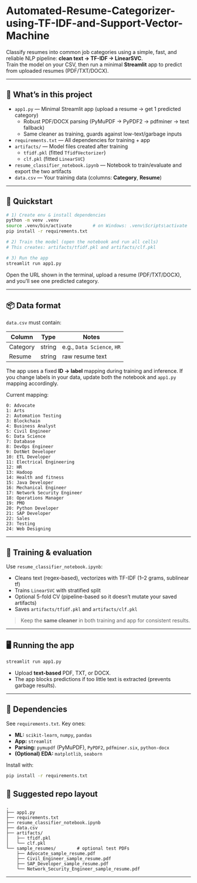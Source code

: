 # Automated-Resume-Categorizer-using-TF-IDF-and-Support-Vector-Machine

Classify resumes into common job categories using a simple, fast, and reliable NLP pipeline:
**clean text → TF-IDF → LinearSVC**.  
Train the model on your CSV, then run a minimal **Streamlit** app to predict from uploaded resumes (PDF/TXT/DOCX).

---

## 🔧 What’s in this project

- `app1.py` — Minimal Streamlit app (upload a resume → get 1 predicted category)  
  - Robust PDF/DOCX parsing (PyMuPDF → PyPDF2 → pdfminer → text fallback)  
  - Same cleaner as training, guards against low-text/garbage inputs
- `requirements.txt` — All dependencies for training + app
- `artifacts/` — Model files created after training  
  - `tfidf.pkl` (fitted `TfidfVectorizer`)  
  - `clf.pkl` (fitted `LinearSVC`)
- `resume_classifier_notebook.ipynb` — Notebook to train/evaluate and export the two artifacts
- `data.csv` — Your training data (columns: **Category**, **Resume**)

---

## 🚀 Quickstart

```bash
# 1) Create env & install dependencies
python -m venv .venv
source .venv/bin/activate        # on Windows: .venv\Scripts\activate
pip install -r requirements.txt

# 2) Train the model (open the notebook and run all cells)
# This creates: artifacts/tfidf.pkl and artifacts/clf.pkl

# 3) Run the app
streamlit run app1.py
```

Open the URL shown in the terminal, upload a resume (PDF/TXT/DOCX), and you’ll see one predicted category.

---

## 📦 Data format

`data.csv` must contain:

| Column    | Type   | Notes                         |
|-----------|--------|-------------------------------|
| Category  | string | e.g., `Data Science`, `HR`    |
| Resume    | string | raw resume text               |

The app uses a fixed **ID → label** mapping during training and inference. If you change labels in your data, update both the notebook and `app1.py` mapping accordingly.

Current mapping:

```
0: Advocate
1: Arts
2: Automation Testing
3: Blockchain
4: Business Analyst
5: Civil Engineer
6: Data Science
7: Database
8: DevOps Engineer
9: DotNet Developer
10: ETL Developer
11: Electrical Engineering
12: HR
13: Hadoop
14: Health and fitness
15: Java Developer
16: Mechanical Engineer
17: Network Security Engineer
18: Operations Manager
19: PMO
20: Python Developer
21: SAP Developer
22: Sales
23: Testing
24: Web Designing
```

---

## 🧪 Training & evaluation

Use `resume_classifier_notebook.ipynb`:

- Cleans text (regex-based), vectorizes with TF-IDF (1–2 grams, sublinear tf)
- Trains `LinearSVC` with stratified split
- Optional 5-fold CV (pipeline-based so it doesn’t mutate your saved artifacts)
- Saves `artifacts/tfidf.pkl` and `artifacts/clf.pkl`

> Keep the **same cleaner** in both training and app for consistent results.

---

## 🖥️ Running the app

```bash
streamlit run app1.py
```

- Upload **text-based** PDF, TXT, or DOCX.  
- The app blocks predictions if too little text is extracted (prevents garbage results).

---

## 🧰 Dependencies

See `requirements.txt`. Key ones:

- **ML:** `scikit-learn`, `numpy`, `pandas`
- **App:** `streamlit`
- **Parsing:** `pymupdf` (PyMuPDF), `PyPDF2`, `pdfminer.six`, `python-docx`
- **(Optional) EDA:** `matplotlib`, `seaborn`

Install with:

```bash
pip install -r requirements.txt
```

## 📁 Suggested repo layout

```
.
├── app1.py
├── requirements.txt
├── resume_classifier_notebook.ipynb
├── data.csv
├── artifacts/
│   ├── tfidf.pkl
│   └── clf.pkl
└── sample_resumes/        # optional test PDFs
    ├── Advocate_sample_resume.pdf
    ├── Civil_Engineer_sample_resume.pdf
    ├── SAP_Developer_sample_resume.pdf
    └── Network_Security_Engineer_sample_resume.pdf
```

---
